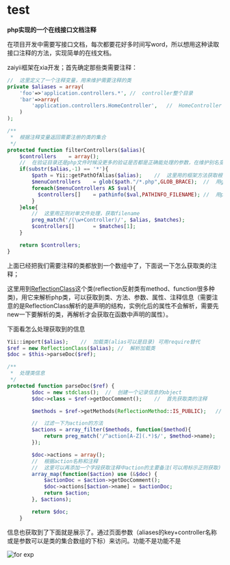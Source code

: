 # test

**php实现的一个在线接口文档注释**

在项目开发中需要写接口文档，每次都要花好多时间写word，所以想用这种读取接口注释的方法，实现简单的在线文档。

zaiyii框架在xia开发；首先确定那些类需要注释：

```php
//	这里定义了一个注释变量，用来维护需要注释的类
private $aliases = array(
  	'foo'=>'application.controllers.*',	//	controller整个目录
  	'bar'=>array(
    	'application.controllers.HomeController',	//	HomeController
  	)
);

/**
 *	根据注释变量返回需要注册的类的集合
 */
protected function filterControllers($alias){
	$controllers	= array();
  	//	在验证目录还是php文件时候没更多的验证是否都是正确能处理的参数，在维护别名变量时候注意一下
    if(substr($alias,-1) == '*'){	
        $path = Yii::getPathOfAlias($alias);	//	这里用的框架方法获取根目录，其它环境可以用绝对路径来替换。
        $menuControllers	= glob($path."/*.php",GLOB_BRACE);	//	用glob来匹配.php结尾的文件。
        foreach($menuControllers AS $val){
          $controllers[]	= pathinfo($val,PATHINFO_FILENAME);	//	用pathinfo来返回filename，去掉路径和结尾的那个不 ***Controller
        }
    }else{
        //	这里用正则对单文件处理，获取filename
        preg_match('/(\w+Controller)/', $alias, $matches);
        $controllers[]		= $matches[1];
    }

  	return $controllers;
}
```

上面已经把我们需要注释的类都放到一个数组中了，下面说一下怎么获取类的注释；

这里用到[ReflectionClass](http://php.net/manual/zh/class.reflectionclass.php)这个类(reflection反射类有method、function很多种类)，用它来解析php类，可以获取到类、方法、参数、属性、注释信息（需要注意的是ReflectionClass解析的是声明的结构，实例化后的属性不会解析，需要先new一下要解析的类，再解析才会获取在函数中声明的属性）。

下面看怎么处理获取到的信息

```php
Yii::import($alias);	//	加载类(alias可以是目录) 可用require替代
$ref = new ReflectionClass($alias);	//	解析加载类
$doc = $this->parseDoc($ref); 

/**
 *	处理类信息
 */
protected function parseDoc($ref) {
        $doc = new stdclass();	//	创建一个记录信息的object
        $doc->class = $ref->getDocComment();	//	首先获取类的注释

        $methods = $ref->getMethods(ReflectionMethod::IS_PUBLIC);	//	获取public声明的方法

  		//	过滤一下为action的方法
        $actions = array_filter($methods, function($method){
            return preg_match('/^action[A-Z](.*)$/', $method->name);
        });

        $doc->actions = array();
  		//	根据action名称和注释 
  		//	这里可以再添加一个字段获取注释中action的主要备注(可以用标示正则获取)	'/start:([\W\w\b]*?\@)/'   
        array_map(function($action) use (&$doc) {
          	$actionDoc = $action->getDocComment();
            $doc->actions[$action->name] = $actionDoc;
            return $action;
        }, $actions);

        return $doc;
    }
```

信息也获取到了下面就是展示了。通过页面参数（aliases的key+controller名称或是参数可以是类的集合数组的下标）来访问。功能不是功能不是

![for exp](http://ocaya4boy.bkt.clouddn.com/desc.jpeg)
